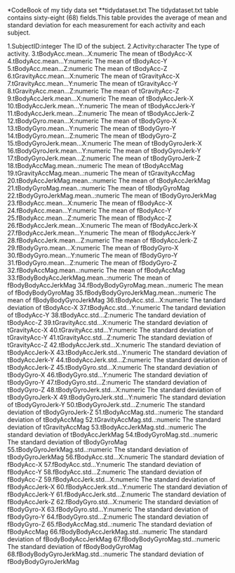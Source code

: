 *CodeBook of my tidy data set
**tidydataset.txt
The tidydataset.txt table contains sixty-eight (68) fields.This table provides the average of mean and standard deviation for each measurement for each activity and each subject.

1.SubjectID:integer The ID of the subject.
2.Activity:character The type of activity.
3.tBodyAcc.mean...X:numeric The mean of tBodyAcc-X
4.tBodyAcc.mean...Y:numeric The mean of tBodyAcc-Y
5.tBodyAcc.mean...Z:numeric The mean of tBodyAcc-Z
6.tGravityAcc.mean...X:numeric The mean of tGravityAcc-X
7.tGravityAcc.mean...Y:numeric The mean of tGravityAcc-Y
8.tGravityAcc.mean...Z:numeric The mean of tGravityAcc-Z
9.tBodyAccJerk.mean...X:numeric The mean of tBodyAccJerk-X
10.tBodyAccJerk.mean...Y:numeric The mean of tBodyAccJerk-Y
11.tBodyAccJerk.mean...Z:numeric The mean of tBodyAccJerk-Z
12.tBodyGyro.mean...X:numeric The mean of tBodyGyro-X
13.tBodyGyro.mean...Y:numeric The mean of tBodyGyro-Y
14.tBodyGyro.mean...Z:numeric The mean of tBodyGyro-Z
15.tBodyGyroJerk.mean...X:numeric The mean of tBodyGyroJerk-X
16.tBodyGyroJerk.mean...Y:numeric The mean of tBodyGyroJerk-Y
17.tBodyGyroJerk.mean...Z:numeric The mean of tBodyGyroJerk-Z
18.tBodyAccMag.mean..:numeric The mean of tBodyAccMag
19.tGravityAccMag.mean..:numeric The mean of tGravityAccMag
20.tBodyAccJerkMag.mean..:numeric The mean of tBodyAccJerkMag
21.tBodyGyroMag.mean..:numeric The mean of tBodyGyroMag
22.tBodyGyroJerkMag.mean..:numeric The mean of tBodyGyroJerkMag
23.fBodyAcc.mean...X:numeric The mean of fBodyAcc-X
24.fBodyAcc.mean...Y:numeric The mean of fBodyAcc-Y
25.fBodyAcc.mean...Z:numeric The mean of fBodyAcc-Z
26.fBodyAccJerk.mean...X:numeric The mean of fBodyAccJerk-X
27.fBodyAccJerk.mean...Y:numeric The mean of fBodyAccJerk-Y
28.fBodyAccJerk.mean...Z:numeric The mean of fBodyAccJerk-Z
29.fBodyGyro.mean...X:numeric The mean of fBodyGyro-X
30.fBodyGyro.mean...Y:numeric The mean of fBodyGyro-Y
31.fBodyGyro.mean...Z:numeric The mean of fBodyGyro-Z
32.fBodyAccMag.mean..:numeric The mean of fBodyAccMag
33.fBodyBodyAccJerkMag.mean..:numeric The mean of fBodyBodyAccJerkMag
34.fBodyBodyGyroMag.mean..:numeric The mean of fBodyBodyGyroMag
35.fBodyBodyGyroJerkMag.mean..:numeric The mean of fBodyBodyGyroJerkMag
36.tBodyAcc.std...X:numeric The tandard deviation of tBodyAcc-X
37.tBodyAcc.std...Y:numeric The tandard deviation of tBodyAcc-Y
38.tBodyAcc.std...Z:numeric The tandard deviation of tBodyAcc-Z
39.tGravityAcc.std...X:numeric The standard deviation of tGravityAcc-X
40.tGravityAcc.std...Y:numeric The standard deviation of tGravityAcc-Y
41.tGravityAcc.std...Z:numeric The standard deviation of tGravityAcc-Z
42.tBodyAccJerk.std...X:numeric The standard deviation of tBodyAccJerk-X
43.tBodyAccJerk.std...Y:numeric The standard deviation of tBodyAccJerk-Y
44.tBodyAccJerk.std...Z:numeric The standard deviation of tBodyAccJerk-Z
45.tBodyGyro.std...X:numeric The standard deviation of tBodyGyro-X
46.tBodyGyro.std...Y:numeric The standard deviation of tBodyGyro-Y
47.tBodyGyro.std...Z:numeric The standard deviation of tBodyGyro-Z
48.tBodyGyroJerk.std...X:numeric The standard deviation of tBodyGyroJerk-X
49.tBodyGyroJerk.std...Y:numeric The standard deviation of tBodyGyroJerk-Y
50.tBodyGyroJerk.std...Z:numeric The standard deviation of tBodyGyroJerk-Z
51.tBodyAccMag.std..:numeric The standard deviation of tBodyAccMag
52.tGravityAccMag.std..:numeric The standard deviation of tGravityAccMag
53.tBodyAccJerkMag.std..:numeric The standard deviation of tBodyAccJerkMag
54.tBodyGyroMag.std..:numeric The standard deviation of tBodyGyroMag
55.tBodyGyroJerkMag.std..:numeric The standard deviation of tBodyGyroJerkMag
56.fBodyAcc.std...X:numeric The standard deviation of fBodyAcc-X
57.fBodyAcc.std...Y:numeric The standard deviation of fBodyAcc-Y
58.fBodyAcc.std...Z:numeric The standard deviation of fBodyAcc-Z
59.fBodyAccJerk.std...X:numeric The standard deviation of fBodyAccJerk-X
60.fBodyAccJerk.std...Y:numeric The standard deviation of fBodyAccJerk-Y
61.fBodyAccJerk.std...Z:numeric The standard deviation of fBodyAccJerk-Z
62.fBodyGyro.std...X:numeric The standard deviation of fBodyGyro-X
63.fBodyGyro.std...Y:numeric The standard deviation of fBodyGyro-Y
64.fBodyGyro.std...Z:numeric The standard deviation of fBodyGyro-Z
65.fBodyAccMag.std..:numeric The standard deviation of fBodyAccMag
66.fBodyBodyAccJerkMag.std..:numeric The standard deviation of fBodyBodyAccJerkMag
67.fBodyBodyGyroMag.std..:numeric The standard deviation of fBodyBodyGyroMag
68.fBodyBodyGyroJerkMag.std..:numeric The standard deviation of fBodyBodyGyroJerkMag